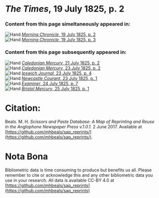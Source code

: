 # *The Times*, 19 July 1825, p. 2  
  
### Content from this page simeltaneously appeared in:  
![Hand](http://scissorsandpaste.net/wp-content/uploads/2017/06/smallhandpointer.png) [*Morning Chronicle*, 19 July 1825, p. 2](https://mhbeals.github.io/sap_html/Morning-Chronicle/Morning-Chronicle-19-July-1825-p-2)  
![Hand](http://scissorsandpaste.net/wp-content/uploads/2017/06/smallhandpointer.png) [*Morning Chronicle*, 19 July 1825, p. 3](https://mhbeals.github.io/sap_html/Morning-Chronicle/Morning-Chronicle-19-July-1825-p-3)  
  
### Content from this page subsequently appeared in:  
![Hand](http://scissorsandpaste.net/wp-content/uploads/2017/06/smallhandpointer.png) [*Caledonian Mercury*, 21 July 1825, p. 2](https://mhbeals.github.io/sap_html/Caledonian-Mercury/Caledonian-Mercury-21-July-1825-p-2)  
![Hand](http://scissorsandpaste.net/wp-content/uploads/2017/06/smallhandpointer.png) [*Caledonian Mercury*, 23 July 1825, p. 2](https://mhbeals.github.io/sap_html/Caledonian-Mercury/Caledonian-Mercury-23-July-1825-p-2)  
![Hand](http://scissorsandpaste.net/wp-content/uploads/2017/06/smallhandpointer.png) [*Ipswich Journal*, 23 July 1825, p. 4](https://mhbeals.github.io/sap_html/Ipswich-Journal/Ipswich-Journal-23-July-1825-p-4)  
![Hand](http://scissorsandpaste.net/wp-content/uploads/2017/06/smallhandpointer.png) [*Newcastle Courant*, 23 July 1825, p. 1](https://mhbeals.github.io/sap_html/Newcastle-Courant/Newcastle-Courant-23-July-1825-p-1)  
![Hand](http://scissorsandpaste.net/wp-content/uploads/2017/06/smallhandpointer.png) [*Examiner*, 24 July 1825, p. 7](https://mhbeals.github.io/sap_html/Examiner/Examiner-24-July-1825-p-7)  
![Hand](http://scissorsandpaste.net/wp-content/uploads/2017/06/smallhandpointer.png) [*Bristol Mercury*, 25 July 1825, p. 1](https://mhbeals.github.io/sap_html/Bristol-Mercury/Bristol-Mercury-25-July-1825-p-1)  


# Citation: 

Beals. M. H. *Scissors and Paste Database: A Map of Reprinting and Reuse in the Anglophone Newspaper Press v.1.0.1.* 2 June 2017. Available at [https://github.com/mhbeals/sap_reprints/](https://github.com/mhbeals/sap_reprints/). 

# Nota Bona

Bibliometric data is time consuming to produce but benefits us all. Please remember to cite or acknowledge this and any other bibliometric data you use in your research. All data is available CC-BY 4.0 at [https://github.com/mhbeals/sap_reprints](https://github.com/mhbeals/sap_reprints)